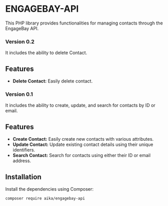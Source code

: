 # ENGAGEBAY-API

This PHP library provides functionalities for managing contacts through the EngageBay API.

### Version 0.2

It includes the ability to delete Contact.

## Features

- **Delete Contact:** Easily delete contact.

### Version 0.1

It includes the ability to create, update, and search for contacts by ID or email.

## Features

- **Create Contact:** Easily create new contacts with various attributes.
- **Update Contact:** Update existing contact details using their unique identifiers.
- **Search Contact:** Search for contacts using either their ID or email address.

## Installation

Install the dependencies using Composer:

```bash
composer require aika/engagebay-api
